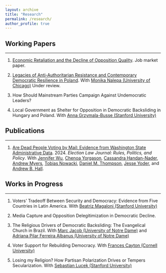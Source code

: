 ```yaml
---
layout: archive
title: "Research"
permalink: /research/
author_profile: true
---
```



## Working Papers
------

1. [Economic Retaliation and the Decline of Opposition Quality](https://drive.google.com/file/d/1Kv079DdL_IcaGnXqzoqr6IVk1VSF0cn1). Job market paper.

2. [Legacies of Anti-Authoritarian Resistance and Contemporary Democratic Resilience in Poland](https://drive.google.com/file/d/199CiLyZtpLuK7Q5TinMIeIlOv4sUVJkf). With [Monika Nalepa
(University of Chicago)](https://www.monikanalepa.com) Under review.

3. How Should Mainstream Parties Campaign Against Undemocratic Leaders?

4. Local Government as Shelter for Opposition in Democratic Backsliding in Hungary and Poland. With [Anna Grzymala-Busse (Stanford University)](https://amgbusse.stanford.edu) 

## Publications
------
1. [Are Dead People Voting by Mail: Evidence from Washington State Administrative Data](https://www.liebertpub.com/doi/10.1089/elj.2023.0047). 2024. _Election Law Journal: Rules, Politics, and Policy_. With [Jennifer Wu](https://jenniferawu.github.io/), [Chenoa Yorgason](https://www.chenoayorgason.com/), [Cassandra Handan-Nader](https://slnader.github.io/), [Andrew Myers](https://www.andrewcwmyers.com/), [Tobias Nowacki](https://tobiasnowacki.com/), [Daniel M. Thompson](https://dthompson.scholar.ss.ucla.edu/), [Jesse Yoder](https://www.jesselyoder.com/), and [Andrew B. Hall](https://www.andrewbenjaminhall.com/).

## Works in Progress
------

1. Voters’ Tradeoff Between Security and Democracy: Evidence from Five Countries in Latin America. With [Beatriz Magaloni (Stanford University)](http://bmagaloni.com)

2. Media Capture and Opposition Delegitimization in Democratic Decline.

3. The Religious Drivers of Democratic Backsliding: The Evangelical Church in Brazil. With [Marc Jacob (University of Notre Dame)](https://www.marc-s-jacob.com) and [Adriana Pilar Ferreira Albanus (University of Notre Dame)](https://politicalscience.nd.edu/people/adriana-pilar-ferreira-albanus/)

4. Voter Support for Rebuilding Democracy. With [Frances Cayton (Cornell University)](https://www.francescayton.com/)

5. Losing my Religion? How Partisan Polarization Drives or Tempers Secularization. With [Sebastian Lucek (Stanford University)](https://politicalscience.stanford.edu/people/sebastian-lucek)
